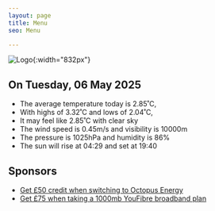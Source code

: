 ```yaml
---
layout: page
title: Menu
seo: Menu

---
```


![Logo](/images/logo.jpg){:width="832px"}

<!-- weather_marker starts -->
## On Tuesday, 06 May 2025

- The average temperature today is 2.85˚C,
- With highs of 3.32˚C and lows of 2.04˚C,
- It may feel like 2.85˚C with clear sky
- The wind speed is 0.45m/s and visibility is 10000m
- The pressure is 1025hPa and humidity is 86%
- The sun will rise at 04:29 and set at 19:40

<!-- weather_marker ends -->

## Sponsors

- [Get £50 credit when switching to Octopus Energy](https://bit.ly/3oD1nnS)
- [Get £75 when taking a 1000mb YouFibre broadband plan](https://aklam.io/91zWhU?)
